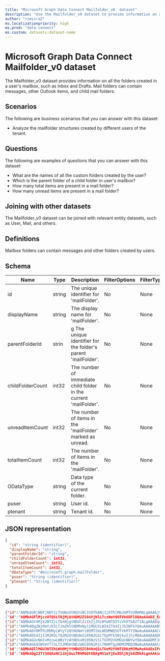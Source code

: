 ```yaml
---
title: "Microsoft Graph Data Connect Mailfolder_v0  dataset"
description: "Use the Mailfolder_v0 dataset to provide information on all the folders created in a user's mailbox."
author: "rimisra2"
ms.localizationpriority: high
ms.prod: "data-connect"
ms.custom: datasets:dataset-name
---
```


# Microsoft Graph Data Connect Mailfolder_v0  dataset

The Mailfolder_v0 dataset provides information on all the folders created in a user's mailbox, such as Inbox and Drafts. Mail folders can contain messages, other Outlook items, and child mail folders.
 
## Scenarios

The following are business scenarios that you can answer with this dataset:

- Analyze the mailfolder structures created by different users of the tenant.

## Questions

The following are examples of questions that you can answer with this dataset:

- What are the names of all the custom folders created by the user?
- Which is the parent folder of a child folder in user's mailbox?
- How many total items are present in a mail folder?
- How many unread items are present in a mail folder?

## Joining with other datasets

The Mailfolder_v0 dataset can be joined with relevant entity datasets, such as User, Mail, and others.

## Definitions

Mailbox folders can contain messages and other folders created by users. 

## Schema

| Name  | Type  |  Description  |  FilterOptions  |  FilterType  | 
| ----------- | ----------- | ----------- | ----------- | ----------- |
| id | 	string | 	The unique identifier for 'mailFolder'. |	No |	None |
| displayName |	string |	The display name for 'mailFolder'.  |	No |	None |
| parentFolderId |	strin |g	The unique identifier for the folder's parent 'mailFolder'. |	No |	None |
| childFolderCount |	int32 |	The number of immediate child folder in the current 'mailFolder'. |	No |	None |
| unreadItemCount |	int32 |	The number of items in the 'mailFolder' marked as unread. |	No |	None |
| totalItemCount |	int32 |	The number of items in the 'mailFolder'. |	No |	None |
| ODataType |	string |	Data type of the current folder. |	No |	None |
| puser	| string	| User id. |	No |  	None |
| ptenant |	string  |	Tenant id. |	No |  	None |

## JSON representation

```json
{
  "id": "string (identifier)",
  "displayName": "string",
  "parentFolderId": "string",
  "childFolderCount": int32,
  "unreadItemCount": int32,
  "totalItemCount": int32, 
  "ODataType": "#microsoft.graph.mailFolder",
  "puser": "String (identifier)",
  "ptenant": "String (identifier)"
}
```

## Sample 


```json
{"id":"AQMkAGRjNDFjNDY1LTVmNzUtNGViNC1hOTkANi1jOThlMmJmMTU3MmMALgAAA6jVIxIEDQNNtj9CZVt6SRUBAMquub9EVY9Nv31MRSqT3dQAAAIBWQAAAA==","displayName":"Archive","parentFolderId":"AQMkAGRjNDFjNDY1LTVmNzUtNGViNC1hOTkANi1jOThlMmJmMTU3MmMALgAAA6jVIxIEDQNNtj9CZVt6SRUBAMquub9EVY9Nv31MRSqT3dQAAAIBCAAAAA==","childFolderCount":0,"unreadItemCount":0,"totalItemCount":0,"ODataType":"#microsoft.graph.mailFolder","puser":"0409a7eb-588d-4871-b629-e33de72b8b0d","ptenant":"027d8585-9664-42ed-ae2a-c9e9fddfda22”}
{"id":"AQMkAGFlMjczOTQ5LTNjMjAtNDM2ZS04YjNlLTczNmY0OTVhODFlOQAuAAADZ_EAK_Os2kO_qYnMT9a4zQEASqucXnhIlE2b8iXgsvn1qQAAAgFAAAAA","displayName":"Archive","parentFolderId":"AQMkAGFlMjczOTQ5LTNjMjAtNDM2ZS04YjNlLTczNmY0OTVhODFlOQAuAAADZ_EAK_Os2kO_qYnMT9a4zQEASqucXnhIlE2b8iXgsvn1qQAAAgEIAAAA","childFolderCount":0,"unreadItemCount":0,"totalItemCount":0,"ODataType":"#microsoft.graph.mailFolder","puser":"1715c984-a1ce-4483-b109-643041ef4469","ptenant":"027d8585-9664-42ed-ae2a-c9e9fddfda22”}
{"id":"AQMkAGY4Mjk2NTZjLTUxNjgtNDdlZi1hZjJhLWYwNTQ5YzVhOTkAZTIALgAAA8qoOofxQYpLp-fYvJvsCf0BAKNZARh2HqhDgQvm4HdqNToAAAIBSwAAAA==","displayName":"Archive","parentFolderId":"AQMkAGY4Mjk2NTZjLTUxNjgtNDdlZi1hZjJhLWYwNTQ5YzVhOTkAZTIALgAAA8qoOofxQYpLp-fYvJvsCf0BAKNZARh2HqhDgQvm4HdqNToAAAIBCAAAAA==","childFolderCount":0,"unreadItemCount":0,"totalItemCount":0,"ODataType":"#microsoft.graph.mailFolder","puser":"3853937f-6f46-4fff-a141-1a18be24944e","ptenant":"027d8585-9664-42ed-ae2a-c9e9fddfda22"}
{"id":"AAMkADg2NjRmYzE5LTJmZmItNDMxNy1iMGU2LWI4ZTA4ZjJhZWFkYQAuAAAAAAB5Lb3RUjXQTq_4frfZtHdHAQBBChzDntZLTK9_In9X_H7UAAAAAIw_AAA=","displayName":"Archive","parentFolderId":"AAMkADg2NjRmYzE5LTJmZmItNDMxNy1iMGU2LWI4ZTA4ZjJhZWFkYQAuAAAAAAB5Lb3RUjXQTq_4frfZtHdHAQBBChzDntZLTK9_In9X_H7UAAAAAAEIAAA=","childFolderCount":0,"unreadItemCount":0,"totalItemCount":0,"ODataType":"#microsoft.graph.mailFolder","puser":"3eb5fed9-8c59-4eff-a9ea-ba2b5f1ac27f","ptenant":"027d8585-9664-42ed-ae2a-c9e9fddfda22"}
{"id":"AAMkADY0MTRiMDMyLWYyY2QtNGNmYi05MTZmLWE0MWQ5OTVkMTY3NwAuAAAAAACePVwnVQLQQo3igsKUUNIPAQDDb9In4fFjSKy7cc0yk1OaAAAAAGjHAAA=","displayName":"Archive","parentFolderId":"AAMkADY0MTRiMDMyLWYyY2QtNGNmYi05MTZmLWE0MWQ5OTVkMTY3NwAuAAAAAACePVwnVQLQQo3igsKUUNIPAQDDb9In4fFjSKy7cc0yk1OaAAAAAAEIAAA=","childFolderCount":0,"unreadItemCount":0,"totalItemCount":0,"ODataType":"#microsoft.graph.mailFolder","puser":"6618944e-1fe9-4c03-955e-b1ebbf5737c9","ptenant":"027d8585-9664-42ed-ae2a-c9e9fddfda22"}
{"id":"AAMkADI4ZjI2M2M3LTQ2M2UtNDdmZi05N2U2LTQyMTk5NjkyZjhjMQAuAAAAAADK7KnGlO-0QozWnQc1OrNEAQAVIBI9ITL4T4hmBf4E6xqQAAAAAAFWAAA=","displayName":"Archive","parentFolderId":"AAMkADI4ZjI2M2M3LTQ2M2UtNDdmZi05N2U2LTQyMTk5NjkyZjhjMQAuAAAAAADK7KnGlO-0QozWnQc1OrNEAQAVIBI9ITL4T4hmBf4E6xqQAAAAAAEIAAA=","childFolderCount":0,"unreadItemCount":0,"totalItemCount":0,"ODataType":"#microsoft.graph.mailFolder","puser":"6acddb90-66a1-4a1f-bbd4-4632aac05f3a","ptenant":"027d8585-9664-42ed-ae2a-c9e9fddfda22"}
{"id":"AQMkAGUzNmIxMzcwLWNiYzAtNDkxMi05NzViLTU2M2VkMGUxNWYwYQAuAAADMfJmQyFaPkWIRgjBBrblMgEAi7RMA7eRU0GB-Rxx-trGSwAAAgFjAAAA","displayName":"Archive","parentFolderId":"AQMkAGUzNmIxMzcwLWNiYzAtNDkxMi05NzViLTU2M2VkMGUxNWYwYQAuAAADMfJmQyFaPkWIRgjBBrblMgEAi7RMA7eRU0GB-Rxx-trGSwAAAgEIAAAA","childFolderCount":0,"unreadItemCount":0,"totalItemCount":0,"ODataType":"#microsoft.graph.mailFolder","puser":"6f995c2b-2dcc-433f-9409-7d847d3935fb","ptenant":"027d8585-9664-42ed-ae2a-c9e9fddfda22"}
{"id":"AAMkAGE0ZWVmYTlhLTI2MDAtNDJmOC05NjRjLTNmMTgyNDM2MDQ3NwAuAAAAAACAHUC988Z9QbixVUMtutstAQDR4t3ZE8_6QpbkP-csYqiqAAAAAGrMAAA=","displayName":"Clutter","parentFolderId":"AAMkAGE0ZWVmYTlhLTI2MDAtNDJmOC05NjRjLTNmMTgyNDM2MDQ3NwAuAAAAAACAHUC988Z9QbixVUMtutstAQDR4t3ZE8_6QpbkP-csYqiqAAAAAAEIAAA=","childFolderCount":0,"unreadItemCount":0,"totalItemCount":0,"ODataType":"#microsoft.graph.mailFolder","puser":"820779bc-217e-4370-bb81-4f34a124c072","ptenant":"027d8585-9664-42ed-ae2a-c9e9fddfda22”}
{"id":"AQMkADllMGU3NTZhLWU0MjYtNDU5ZC04NzQ1LTUxM2Y0NTI0NzM3MwAuAAADxIFm2RiFrU2EhVfwmeCNMgEA1DBbvNXM6ke6YeAsGY2R0AAAAmxQAAAA","displayName":"Archive","parentFolderId":"AQMkADllMGU3NTZhLWU0MjYtNDU5ZC04NzQ1LTUxM2Y0NTI0NzM3MwAuAAADxIFm2RiFrU2EhVfwmeCNMgEA1DBbvNXM6ke6YeAsGY2R0AAAAgEIAAAA","childFolderCount":0,"unreadItemCount":0,"totalItemCount":0,"ODataType":"#microsoft.graph.mailFolder","puser":"883bfe1c-445d-4848-8db1-b677b16ed4be","ptenant":"027d8585-9664-42ed-ae2a-c9e9fddfda22"}
{"id":"AQMkADg2ZTY5OQAxNC1iNjUwLTRhMGQtODAyMS1mYjEwZDljNjk0ZDkALgAAA6idTB5WAhNBq_ijW0PQP7oBAMd8Z-5o8NJGmHQhTTXS3RYAAAIBXAAAAA==","displayName":"Archive","parentFolderId":"AQMkADg2ZTY5OQAxNC1iNjUwLTRhMGQtODAyMS1mYjEwZDljNjk0ZDkALgAAA6idTB5WAhNBq_ijW0PQP7oBAMd8Z-5o8NJGmHQhTTXS3RYAAAIBCAAAAA==","childFolderCount":0,"unreadItemCount":0,"totalItemCount":0,"ODataType":"#microsoft.graph.mailFolder","puser":"c2381f5a-ef48-439a-b44a-a47311537c53","ptenant":"027d8585-9664-42ed-ae2a-c9e9fddfda22"}
```
